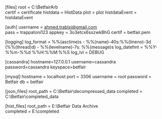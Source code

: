 [files]
root = C:\BetfairArb\
certif = certificate
histdata = HistData
plot = plot
histdataEvent = histdataEvent 

[auth]
username = ahmed.trablsi@gmail.com  
pass = trappatoni123
appkey = 3o3etcx6sszwkBhG
certif = betfair.pem

[logging] 
log_format = %%(asctime)s - %%(name)-40s:%%(lineno)-3d (%%(thread)d) - %%(levelname)-7s: %%(message)s 
log_datefmt = %%Y-%%m-%%d %%H:%%M:%%S 
log_lvl = DEBUG

[cassandra]
hostname=127.0.0.1 
username=cassandra 
password=cassandra 
keyspace=betfair

[mysql]
hostname = localhost
port = 3306
username = root
password = Betfair
db = betfair

[json_files]
root_path = C:\Betfair\decompressed_data
completed = C:\Betfair\completed_data

[hist_files]
root_path = E:\Betfair Data Archive\
completed = E:\completed